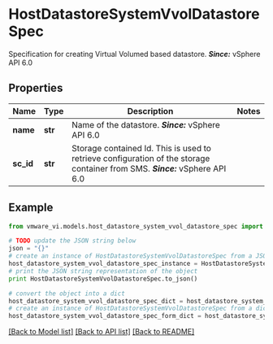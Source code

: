 # HostDatastoreSystemVvolDatastoreSpec

Specification for creating Virtual Volumed based datastore.  ***Since:*** vSphere API 6.0 

## Properties
Name | Type | Description | Notes
------------ | ------------- | ------------- | -------------
**name** | **str** | Name of the datastore.  ***Since:*** vSphere API 6.0  | 
**sc_id** | **str** | Storage contained Id.  This is used to retrieve configuration of the storage container from SMS.  ***Since:*** vSphere API 6.0  | 

## Example

```python
from vmware_vi.models.host_datastore_system_vvol_datastore_spec import HostDatastoreSystemVvolDatastoreSpec

# TODO update the JSON string below
json = "{}"
# create an instance of HostDatastoreSystemVvolDatastoreSpec from a JSON string
host_datastore_system_vvol_datastore_spec_instance = HostDatastoreSystemVvolDatastoreSpec.from_json(json)
# print the JSON string representation of the object
print HostDatastoreSystemVvolDatastoreSpec.to_json()

# convert the object into a dict
host_datastore_system_vvol_datastore_spec_dict = host_datastore_system_vvol_datastore_spec_instance.to_dict()
# create an instance of HostDatastoreSystemVvolDatastoreSpec from a dict
host_datastore_system_vvol_datastore_spec_form_dict = host_datastore_system_vvol_datastore_spec.from_dict(host_datastore_system_vvol_datastore_spec_dict)
```
[[Back to Model list]](../README.md#documentation-for-models) [[Back to API list]](../README.md#documentation-for-api-endpoints) [[Back to README]](../README.md)


